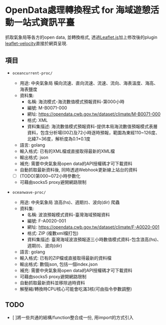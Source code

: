 # OpenData處理轉換程式 for 海域遊憩活動一站式資訊平臺
抓取氣象局等各方的open data, 並轉換格式, 透過[Leaflet.js](https://leafletjs.com/)加上修改後的plugin [leaflet-velocity](https://github.com/cs8425/leaflet-velocity)直接於網頁呈現.


## 項目

* `oceancurrent-proc/`
	* 用途: 中央氣象局 橫向流速、直向流速、流速、流向、海表溫度、海高、海表鹽度
	* 資料集:
		* 名稱: 海流模式-海流數值模式預報資料-第000小時
		* 編號: M-B0071-000
		* 網址: https://opendata.cwb.gov.tw/dataset/climate/M-B0071-000
		* 格式: XML
		* 資料集描述: 海流數值模式預報資料-提供本局海流數值預報模式表層資料，包含分析場(00Z)及72小時逐時預報，範圍為東經110~126度、北緯7~36度，解析度為0.1*0.1度
	* 語言: golang
	* 輸入格式: 已有的XML檔或直接取得最新的XML檔
	* 輸出格式: json
	* 補充: 需要中央氣象局open data的API授權碼才可下載資料
	* 自動抓取最新資料後, 同時透過Webhook更新線上站台的資料
	* [ ] (TODO)第000~072小時參數化
	* 可藉由socks5 proxy避開網路限制

* `oceanwave-proc/`
	* 用途: 中央氣象局 浪高(hs)、週期(t)、波向(dir) 爬蟲
	* 資料集:
		* 名稱: 波浪預報模式資料-臺灣海域預報資料
		* 編號: F-A0020-001
		* 網址: https://opendata.cwb.gov.tw/dataset/climate/F-A0020-001
		* 格式: ZIP (複數xml檔打包)
		* 資料集描述: 臺灣海域波浪預報逐三小時數值模式資料-包含浪高(hs)、週期(t)、波向(dir)
	* 語言: golang
	* 輸入格式: 已有的ZIP檔或直接取得最新的資料檔
	* 輸出格式: 數個json, 包括一個index.json
	* 補充: 需要中央氣象局open data的API授權碼才可下載資料
	* 可藉由socks5 proxy避開網路限制
	* 自動抓取最新資料並移除過時資料
	* 解壓縮/轉換時CPU核心可能會吃滿3核(可由指令參數調整)

## TODO

* [ ]將一些共通的結構/function整合成一份, 用import的方式引入


